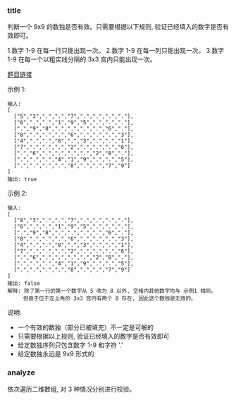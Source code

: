 ### title

判断一个 9x9 的数独是否有效。只需要根据以下规则, 验证已经填入的数字是否有效即可。

1.数字 1-9 在每一行只能出现一次。
2.数字 1-9 在每一列只能出现一次。
3.数字 1-9 在每一个以粗实线分隔的 3x3 宫内只能出现一次。

[题目链接](https://leetcode-cn.com/problems/valid-sudoku/description/)

示例 1:

```
输入:
[
  ["5","3",".",".","7",".",".",".","."],
  ["6",".",".","1","9","5",".",".","."],
  [".","9","8",".",".",".",".","6","."],
  ["8",".",".",".","6",".",".",".","3"],
  ["4",".",".","8",".","3",".",".","1"],
  ["7",".",".",".","2",".",".",".","6"],
  [".","6",".",".",".",".","2","8","."],
  [".",".",".","4","1","9",".",".","5"],
  [".",".",".",".","8",".",".","7","9"]
]
输出: true
```

示例 2:

```
输入:
[
  ["8","3",".",".","7",".",".",".","."],
  ["6",".",".","1","9","5",".",".","."],
  [".","9","8",".",".",".",".","6","."],
  ["8",".",".",".","6",".",".",".","3"],
  ["4",".",".","8",".","3",".",".","1"],
  ["7",".",".",".","2",".",".",".","6"],
  [".","6",".",".",".",".","2","8","."],
  [".",".",".","4","1","9",".",".","5"],
  [".",".",".",".","8",".",".","7","9"]
]
输出: false
解释: 除了第一行的第一个数字从 5 改为 8 以外, 空格内其他数字均与 示例1 相同。
     但由于位于左上角的 3x3 宫内有两个 8 存在, 因此这个数独是无效的。
```

说明:

* 一个有效的数独（部分已被填充）不一定是可解的
* 只需要根据以上规则, 验证已经填入的数字是否有效即可
* 给定数独序列只包含数字 1-9 和字符 '.'
* 给定数独永远是 9x9 形式的

### analyze

依次遍历二维数组, 对 3 种情况分别进行校验。